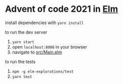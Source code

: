 # Advent of code 2021 in [Elm](elm-lang.org)

install dependencies with `yarn install`

to run the dev server
  1. `yarn start`
  1. open `localhost:8000` in your browser
  1. navigate to [src/Main.elm](./src/Main.elm)

to run the tests
 1. `npm -g elm-explorations/test`
 1. `yarn test`
